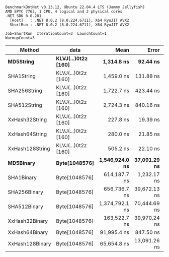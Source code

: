 ```

BenchmarkDotNet v0.13.12, Ubuntu 22.04.4 LTS (Jammy Jellyfish)
AMD EPYC 7763, 1 CPU, 4 logical and 2 physical cores
.NET SDK 8.0.201
  [Host]   : .NET 8.0.2 (8.0.224.6711), X64 RyuJIT AVX2
  ShortRun : .NET 8.0.2 (8.0.224.6711), X64 RyuJIT AVX2

Job=ShortRun  IterationCount=3  LaunchCount=1  
WarmupCount=3  

```
| Method          | data                | Mean           | Error        | StdDev      | Min            | Max            | Gen0   | Allocated |
|---------------- |-------------------- |---------------:|-------------:|------------:|---------------:|---------------:|-------:|----------:|
| **MD5String**       | **KLVJ(...)0t2z [160]** |     **1,314.8 ns** |     **92.44 ns** |     **5.07 ns** |     **1,310.3 ns** |     **1,320.3 ns** | **0.0134** |    **1128 B** |
| SHA1String      | KLVJ(...)0t2z [160] |     1,459.0 ns |    131.88 ns |     7.23 ns |     1,454.4 ns |     1,467.3 ns | 0.0153 |    1416 B |
| SHA256String    | KLVJ(...)0t2z [160] |     1,722.7 ns |    423.44 ns |    23.21 ns |     1,708.2 ns |     1,749.5 ns | 0.0210 |    1856 B |
| SHA512String    | KLVJ(...)0t2z [160] |     2,724.3 ns |    840.16 ns |    46.05 ns |     2,690.4 ns |     2,776.7 ns | 0.0381 |    3240 B |
| XxHash32String  | KLVJ(...)0t2z [160] |       227.8 ns |     19.39 ns |     1.06 ns |       226.6 ns |       228.7 ns | 0.0069 |     584 B |
| XxHash64String  | KLVJ(...)0t2z [160] |       280.0 ns |     21.85 ns |     1.20 ns |       279.0 ns |       281.3 ns | 0.0086 |     728 B |
| XxHash128String | KLVJ(...)0t2z [160] |       505.2 ns |     22.10 ns |     1.21 ns |       503.8 ns |       506.0 ns | 0.0134 |    1128 B |
| **MD5Binary**       | **Byte[1048576]**       | **1,546,924.0 ns** | **37,091.29 ns** | **2,033.10 ns** | **1,545,557.9 ns** | **1,549,260.5 ns** |      **-** |      **41 B** |
| SHA1Binary      | Byte[1048576]       |   614,187.7 ns |  1,232.17 ns |    67.54 ns |   614,110.0 ns |   614,232.0 ns |      - |      49 B |
| SHA256Binary    | Byte[1048576]       |   656,736.7 ns | 39,672.13 ns | 2,174.56 ns |   654,996.5 ns |   659,174.5 ns |      - |      57 B |
| SHA512Binary    | Byte[1048576]       | 1,374,792.1 ns | 70,444.69 ns | 3,861.31 ns | 1,372,266.4 ns | 1,379,236.9 ns |      - |     114 B |
| XxHash32Binary  | Byte[1048576]       |   163,522.7 ns | 39,970.24 ns | 2,190.90 ns |   162,112.8 ns |   166,046.8 ns |      - |      32 B |
| XxHash64Binary  | Byte[1048576]       |    91,995.4 ns |    847.50 ns |    46.45 ns |    91,945.2 ns |    92,036.9 ns |      - |      32 B |
| XxHash128Binary | Byte[1048576]       |    65,654.8 ns | 13,091.26 ns |   717.58 ns |    65,020.8 ns |    66,433.8 ns |      - |      40 B |

